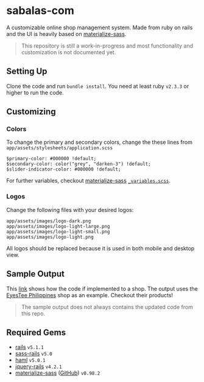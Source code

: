 # sabalas-com
A customizable online shop management system. Made from ruby on rails and the UI is heavily based on [materialize-sass](https://github.com/mkhairi/materialize-sass).

> This repository is still a work-in-progress and most functionality and customization is not documented yet.

## Setting Up
Clone the code and run `bundle install`. You need at least ruby `v2.3.3` or higher to run the code.

## Customizing
### Colors
To change the primary and secondary colors, change the these lines from `app/assets/stylesheets/application.scss`

    $primary-color: #000000 !default;
    $secondary-color: color("grey", "darken-3") !default;
    $slider-indicator-color: #000000 !default;
    
For further variables, checkout [materialize-sass](https://github.com/mkhairi/materialize-sass) [`_variables.scss`](https://github.com/Dogfalo/materialize/blob/master/sass/components/_variables.scss).

### Logos
Change the following files with your desired logos:

    app/assets/images/logo-dark.png
    app/assets/images/logo-light-large.png
    app/assets/images/logo-light-small.png
    app/assets/images/logo-light.png
    
All logos should be replaced because it is used in both mobile and desktop view.

## Sample Output
This [link](https://sabalas-com.herokuapp.com/) shows how the code if implemented to a shop. The output uses the [EyesTee Philippines](https://www.facebook.com/eyesteeph/) shop as an example. Checkout their products!

> The sample output does not always contains the updated code from this repo.

## Required Gems
- [rails](https://rubygems.org/gems/rails) `v5.1.1`
- [sass-rails](https://rubygems.org/gems/sass-rails) `v5.0`
- [haml](https://rubygems.org/gems/haml) `v5.0.1`
- [jquery-rails](https://rubygems.org/gems/jquery-rails) `v4.2.1`
- [materialize-sass](https://rubygems.org/gems/materialize-sass) ([GitHub](https://github.com/mkhairi/materialize-sass)) `v0.98.2`

